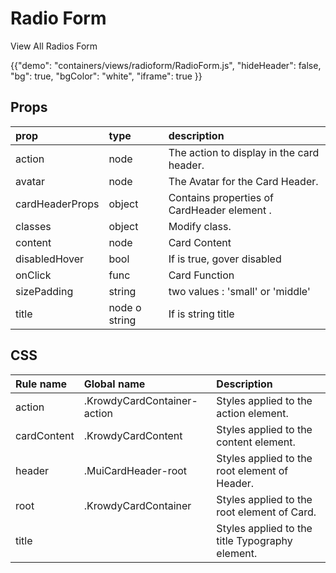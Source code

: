 # Radio Form

<p class="description">View All Radios Form </p>

{{"demo": "containers/views/radioform/RadioForm.js", "hideHeader": false, "bg": true, "bgColor": "white", "iframe": true }}

<h2> Props </h2>

| prop             | type    | description                 |
| :----------------|:--------| :---------------------------|
| action           | node    | The action to display in the card header.|
| avatar      | node  | The Avatar for the Card Header.  |
| cardHeaderProps   | object  | Contains properties of CardHeader element . |
| classes  | object  | Modify class.   |
| content | node  | Card Content  |
| disabledHover | bool  |  If is true,  gover disabled |
| onClick | func  | Card Function |
| sizePadding   | string  |  two values : 'small' or 'middle'   |  
| title   | node o string  |  If is string title     | 


<h2> CSS </h2>


| Rule name   | Global name | Description             |
| :-----------|:--------| :---------------------------|
| action |  .KrowdyCardContainer-action   | Styles applied to the action element.|
| cardContent |  .KrowdyCardContent  | Styles applied to the content element.|
| header      |  .MuiCardHeader-root | Styles applied to the root element of Header.  |
| root | .KrowdyCardContainer   |   Styles applied to the root element of Card.|
| title   |   | Styles applied to the title Typography element.|
